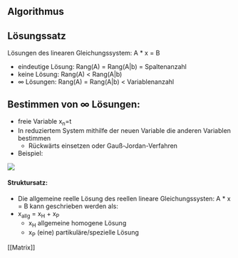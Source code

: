 ## Algorithmus

## Lösungssatz
Lösungen des linearen Gleichungssystem: A * x = B
+ eindeutige Lösung:  Rang(A) = Rang(A|b) = Spaltenanzahl
+ keine Lösung: Rang(A) < Rang(A|b)
+ ∞ Lösungen: Rang(A) = Rang(A|b) < Variablenanzahl

## Bestimmen von ∞ Lösungen:
+ freie Variable x<sub>n</sub>=t
+ In reduziertem System mithilfe der neuen Variable die anderen Variablen bestimmen
	+ Rückwärts einsetzen oder Gauß-Jordan-Verfahren
+ Beispiel:
 
![](../../z_images/Gaußsche,%20Bestimmung%20unendlicher%20Lsg.png)
#### Struktursatz:
+  Die allgemeine reelle Lösung des reellen lineare Gleichungssysten: A * x = B 
	kann geschrieben werden als:
+ x<sub>allg</sub> = x<sub>H</sub> + x<sub>P</sub>
	+  x<sub>H</sub> allgemeine homogene Lösung
	+  x<sub>P</sub> (eine) partikuläre/spezielle Lösung


[[Matrix]]